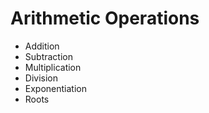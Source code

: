 # Arithmetic Operations

- Addition
- Subtraction
- Multiplication
- Division
- Exponentiation
- Roots
